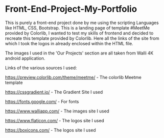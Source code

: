 # Front-End-Project-My-Portfolio

This is purely a front-end project done by me using the scripting Languages like HTML, CSS, Bootstrap.
This is a landing page of template #MeetMe provided by Colorlib, I wanted to test my skills of frontend and decided to recreate this template provided by Colorlib. 
Here all the links of the site from which I took the logos in already enclosed within the HTML file.

The images I used in the 'Our Projects' section are all taken from Walli 4K android application.

Links of the various sources I used:

https://preview.colorlib.com/theme/meetme/       -      The colorlib Meetme template

https://cssgradient.io/             -          The Gradient Site I used 

https://fonts.google.com/         -        For fonts

https://www.walliapp.com/      -     The images site I used

https://www.flaticon.com/      -     The logos site I used

https://boxicons.com/          -     The logos site I used
